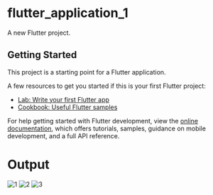 # flutter_application_1

A new Flutter project.

## Getting Started

This project is a starting point for a Flutter application.

A few resources to get you started if this is your first Flutter project:

- [Lab: Write your first Flutter app](https://docs.flutter.dev/get-started/codelab)
- [Cookbook: Useful Flutter samples](https://docs.flutter.dev/cookbook)

For help getting started with Flutter development, view the
[online documentation](https://docs.flutter.dev/), which offers tutorials,
samples, guidance on mobile development, and a full API reference.

# Output

![1](https://github.com/ahmadullahjalali/assignment12/assets/132631400/6c3729e4-ee28-40e3-ae89-e980a34bfebb)
![2](https://github.com/ahmadullahjalali/assignment12/assets/132631400/8241ea06-f254-445b-a7e9-d9d7abfbd26a)
![3](https://github.com/ahmadullahjalali/assignment12/assets/132631400/eeae90c8-2c25-40ba-84ed-e20c9a6116bf)

